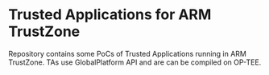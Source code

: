 # Trusted Applications for ARM TrustZone

Repository contains some PoCs of Trusted Applications running in ARM TrustZone. TAs use GlobalPlatform API and are can be compiled on OP-TEE.
